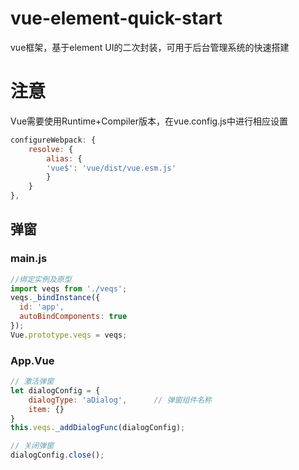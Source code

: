 # vue-element-quick-start
vue框架，基于element UI的二次封装，可用于后台管理系统的快速搭建

# 注意
Vue需要使用Runtime+Compiler版本，在vue.config.js中进行相应设置

```javascript
configureWebpack: {
    resolve: {
        alias: {
        'vue$': 'vue/dist/vue.esm.js' 
        }
    }
},
```

## 弹窗

### main.js
```javascript
//绑定实例及原型
import veqs from './veqs';
veqs._bindInstance({
  id: 'app',
  autoBindComponents: true
});
Vue.prototype.veqs = veqs;
```

### App.Vue
```javascript
// 激活弹窗
let dialogConfig = {
    dialogType: 'aDialog',      // 弹窗组件名称
    item: {}
}
this.veqs._addDialogFunc(dialogConfig);

// 关闭弹窗
dialogConfig.close();
```

